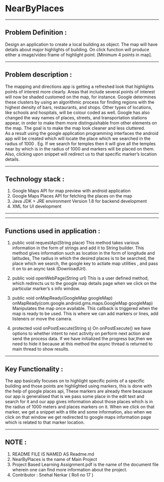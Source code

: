 # NearByPlaces


----------------------------------------------------------------------------------------------------------------------------------------
Problem Definition :
----------------------------------------------------------------------------------------------------------------------------------------
Design an application to create a local building as object. The map will have details about major highlights of building.  On click function will produce either a image/video frame of highlight point. [Minimum  4 points in map].

----------------------------------------------------------------------------------------------------------------------------------------
Problem description :
----------------------------------------------------------------------------------------------------------------------------------------

The mapping and directions app is getting a refreshed look that highlights points of interest more clearly. Areas that include several points of interest will now be shaded customed on the map, for instance. Google determines these clusters by using an algorithmic process for finding regions with the highest density of bars, restaurants, and shops. Other types of locations, like schools and hospitals, will be colour coded as well.
Google has also changed the way names of places, streets, and transportation stations appear, in order to make them more distinguishable from other elements on the map. The goal is to make the map look cleaner and less cluttered.  
As a result using the google application programming interfaces the android app will be created which will locate the place which we searched in the radius of 1000 . Eg. If we search for temples then it will give all the temples near by which is in the radius of 1000 and markers will be placed on them. Also, clicking upon snippet will redirect us to that specific marker’s location details.

----------------------------------------------------------------------------------------------------------------------------------------
Technology stack :
----------------------------------------------------------------------------------------------------------------------------------------
1.	Google Maps API for map preview with android application
2.	Google Maps Places API for fetching the places on the map
3.	Java JDK + JRE environment Version 1.8 for backend development
4.	XML for UI development
----------------------------------------------------------------------------------------------------------------------------------------

----------------------------------------------------------------------------------------------------------------------------------------
Functions used in application :
----------------------------------------------------------------------------------------------------------------------------------------

1.	public void requestApi(String place)
    This method takes various information in the form of strings and add it to String builder. This method gives information such as location in the form of longitude and latitudes, The radius in which the desired places is to be searched, the place which we search, the google key to actiate map utilities , and pass it on to an async task (DownloadUrl).

2.	public void openWebPage(String url)
    This is a user defined method, which redirects us to the google map details page when we click on the particular marker’s s info window.

3.	public void onMapReady(GoogleMap googleMap)
    onMapReady(com.google.android.gms.maps.GoogleMap googleMap) Manipulates the map once available. This callback is triggered when the map is ready to be used. This is where we can add markers or lines, add listeners or move the camera.

4.	protected void onPostExecute(String s)
    On onPostExecute() we have options to whether intent to next activity on perform next action and send the process data. If we have initialized the progress bar,then we need to hide it because at this method the async thread is returned to main thread to show results.


----------------------------------------------------------------------------------------------------------------------------------------
Key Functionality :
----------------------------------------------------------------------------------------------------------------------------------------
The app basically focuses on to highlight specific points of a specific building and those points are highlighted using markers, this is done with the help of google places api, These markers are already there beacause our app is generalised  that is we pass some place in the edit text and search for it and our app gives information about those places which is in the radius of 1000 meters and places markers on it. When we click on that marker, we get a snippet with a title and some information, also when we click on that window we get redirected to google maps information page which is related to that marker location.

----------------------------------------------------------------------------------------------------------------------------------------
NOTE : 
----------------------------------------------------------------------------------------------------------------------------------------

1. README FILE IS NAMED AS Readme.md
2. NearByPlaces is the name of Main Project
3. Project Based Learning Assignment.pdf is the name of the document file wherein one can find more information about the project.
4. Contributor : Snehal Nerkar ( Roll no 17 )
